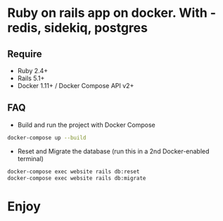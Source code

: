 # Ruby on rails app on docker. With - redis, sidekiq, postgres

## Require

* Ruby 2.4+
* Rails 5.1+
* Docker 1.11+ / Docker Compose API v2+

## FAQ

* Build and run the project with Docker Compose
```sh
docker-compose up --build
```

* Reset and Migrate the database (run this in a 2nd Docker-enabled terminal)
```sh
docker-compose exec website rails db:reset
docker-compose exec website rails db:migrate
```

# Enjoy

